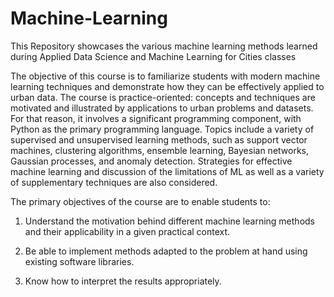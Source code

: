 # Machine-Learning
This Repository showcases the various machine learning methods learned during Applied Data Science and Machine Learning for Cities classes

The objective of this course is to familiarize students with modern machine learning techniques and demonstrate how they can be effectively applied to urban data. The course is practice-oriented: concepts and techniques are motivated and illustrated by applications to urban problems and datasets. For that reason, it involves a significant programming component, with Python as the primary programming language. Topics include a variety of supervised and unsupervised learning methods, such as support vector machines, clustering algorithms, ensemble learning, Bayesian networks, Gaussian processes, and anomaly detection. Strategies for effective machine learning and discussion of the limitations of ML as well as a variety of supplementary techniques are also considered.

The primary objectives of the course are to enable students to:
1) Understand the motivation behind different machine learning methods and their applicability in a given practical context.
2) Be able to implement methods adapted to the problem at hand using existing software libraries.
  
3) Know how to interpret the results appropriately.
